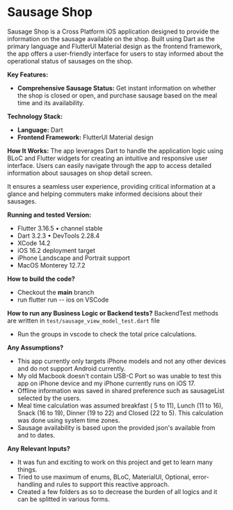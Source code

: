 
# Sausage Shop

Sausage Shop is a Cross Platform iOS application designed to provide the information on the sausage available on the shop. Built using Dart as the primary language and FlutterUI Material design as the frontend framework, the app offers a user-friendly interface for users to stay informed about the operational status of sausages on the shop.

**Key Features:**

-   **Comprehensive Sausage Status:** Get instant information on whether the shop is closed or open, and purchase sausage based on the meal time and its availability.

**Technology Stack:**

-   **Language:** Dart
-   **Frontend Framework:** FlutterUI Material design

**How It Works:** 
The app leverages Dart to handle the application logic using BLoC and Flutter widgets for creating an intuitive and responsive user interface. Users can easily navigate through the app to access detailed information about sausages on shop detail screen.

It ensures a seamless user experience, providing critical information at a glance and helping commuters make informed decisions about their sausages.

**Running and tested Version:**
 - Flutter 3.16.5 • channel stable
 - Dart 3.2.3 • DevTools 2.28.4
 - XCode 14.2
 - iOS 16.2 deployment target
 - iPhone Landscape and Portrait support
 - MacOS Monterey 12.7.2

**How to build the code?**
 - Checkout the **main** branch
 - run flutter run -- ios on VSCode

**How to run any Business Logic or Backend tests?**
BackendTest methods are written in `test/sausage_view_model_test.dart` file
 - Run the groups in vscode to check the total price calculations.

**Any Assumptions?**
 - This app currently only targets iPhone models and not any other devices and do not support Android currently.
 - My old Macbook doesn't contain USB-C Port so was unable to test this app on iPhone device and my iPhone currently runs on iOS 17.
 - Offline information was saved in shared preference such as sausageList selected by the users.
 - Meal time calculation was assumed breakfast ( 5 to 11), Lunch (11 to 16), Snack (16 to 19), Dinner (19 to 22) and Closed (22 to 5). This calculation was done using system time zones.
 - Sausage availability is based upon the provided json's available from and to dates.

**Any Relevant Inputs?**
 - It was fun and exciting to work on this project and get to learn many things.
 - Tried to use maximum of enums, BLoC, MaterialUI, Optional, error-handling and rules to support this reactive approach.
 - Created a few folders as so to decrease the burden of all logics and it can be splitted in various forms.


   
